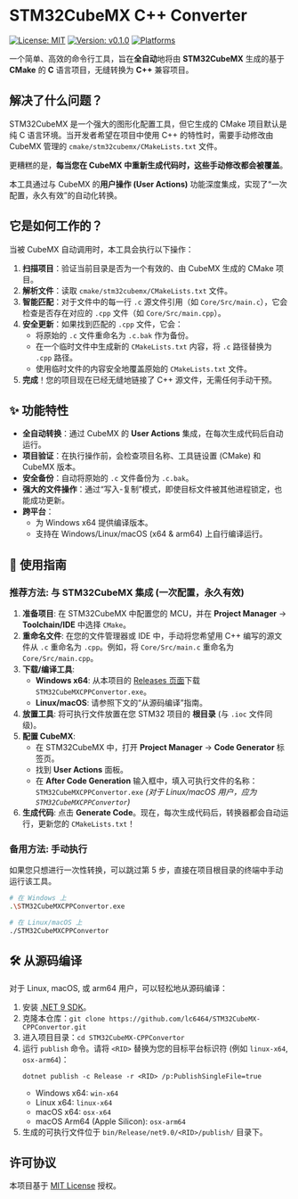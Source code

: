 # STM32CubeMX C++ Converter

[![License: MIT](https://img.shields.io/badge/License-MIT-yellow.svg)](https://opensource.org/licenses/MIT)
[![Version: v0.1.0](https://img.shields.io/badge/version-v0.1.0-blue.svg)](https://github.com/lc6464/STM32CubeMX-CPPConvertor/releases/tag/v0.1.0)
[![Platforms](https://img.shields.io/badge/platform-win%20%7C%20linux%20%7C%20macos-green.svg)](https://github.com/lc6464/STM32CubeMX-CPPConvertor)

一个简单、高效的命令行工具，旨在**全自动**地将由 **STM32CubeMX** 生成的基于 **CMake** 的 **C** 语言项目，无缝转换为 **C++** 兼容项目。

## 解决了什么问题？

STM32CubeMX 是一个强大的图形化配置工具，但它生成的 CMake 项目默认是纯 C 语言环境。当开发者希望在项目中使用 C++ 的特性时，需要手动修改由 CubeMX 管理的 `cmake/stm32cubemx/CMakeLists.txt` 文件。

更糟糕的是，**每当您在 CubeMX 中重新生成代码时，这些手动修改都会被覆盖**。

本工具通过与 CubeMX 的**用户操作 (User Actions)** 功能深度集成，实现了“一次配置，永久有效”的自动化转换。

## 它是如何工作的？

当被 CubeMX 自动调用时，本工具会执行以下操作：
1. **扫描项目**：验证当前目录是否为一个有效的、由 CubeMX 生成的 CMake 项目。
2. **解析文件**：读取 `cmake/stm32cubemx/CMakeLists.txt` 文件。
3. **智能匹配**：对于文件中的每一行 `.c` 源文件引用（如 `Core/Src/main.c`），它会检查是否存在对应的 `.cpp` 文件（如 `Core/Src/main.cpp`）。
4. **安全更新**：如果找到匹配的 `.cpp` 文件，它会：
    - 将原始的 `.c` 文件重命名为 `.c.bak` 作为备份。
    - 在一个临时文件中生成新的 `CMakeLists.txt` 内容，将 `.c` 路径替换为 `.cpp` 路径。
    - 使用临时文件的内容安全地覆盖原始的 `CMakeLists.txt` 文件。
5. **完成**！您的项目现在已经无缝地链接了 C++ 源文件，无需任何手动干预。

## ✨ 功能特性

- **全自动转换**：通过 CubeMX 的 **User Actions** 集成，在每次生成代码后自动运行。
- **项目验证**：在执行操作前，会检查项目名称、工具链设置 (CMake) 和 CubeMX 版本。
- **安全备份**：自动将原始的 `.c` 文件备份为 `.c.bak`。
- **强大的文件操作**：通过“写入-复制”模式，即使目标文件被其他进程锁定，也能成功更新。
- **跨平台**：
  - 为 Windows x64 提供编译版本。
  - 支持在 Windows/Linux/macOS (x64 & arm64) 上自行编译运行。

## 🚀 使用指南

### 推荐方法: 与 STM32CubeMX 集成 (一次配置，永久有效)

1. **准备项目**: 在 STM32CubeMX 中配置您的 MCU，并在 **Project Manager** -> **Toolchain/IDE** 中选择 `CMake`。
2. **重命名文件**: 在您的文件管理器或 IDE 中，手动将您希望用 C++ 编写的源文件从 `.c` 重命名为 `.cpp`。例如，将 `Core/Src/main.c` 重命名为 `Core/Src/main.cpp`。
3. **下载/编译工具**:
    - **Windows x64**: 从本项目的 [Releases 页面](https://github.com/lc6464/STM32CubeMX-CPPConvertor/releases)下载 `STM32CubeMXCPPConvertor.exe`。
    - **Linux/macOS**: 请参照下文的“从源码编译”指南。
4. **放置工具**: 将可执行文件放置在您 STM32 项目的 **根目录** (与 `.ioc` 文件同级)。
5. **配置 CubeMX**:
    - 在 STM32CubeMX 中，打开 **Project Manager** -> **Code Generator** 标签页。
    - 找到 **User Actions** 面板。
    - 在 **After Code Generation** 输入框中，填入可执行文件的名称：`STM32CubeMXCPPConvertor.exe` *(对于 Linux/macOS 用户，应为 `STM32CubeMXCPPConvertor`)*
6. **生成代码**: 点击 **Generate Code**。现在，每次生成代码后，转换器都会自动运行，更新您的 `CMakeLists.txt`！

### 备用方法: 手动执行

如果您只想进行一次性转换，可以跳过第 5 步，直接在项目根目录的终端中手动运行该工具。

``` bash
# 在 Windows 上
.\STM32CubeMXCPPConvertor.exe

# 在 Linux/macOS 上
./STM32CubeMXCPPConvertor
```

## 🛠️ 从源码编译

对于 Linux, macOS, 或 arm64 用户，可以轻松地从源码编译：
1. 安装 [.NET 9 SDK](https://dotnet.microsoft.com/download/dotnet/9.0)。
2. 克隆本仓库：`git clone https://github.com/lc6464/STM32CubeMX-CPPConvertor.git`
3. 进入项目目录：`cd STM32CubeMX-CPPConvertor`
4. 运行 `publish` 命令。请将 `<RID>` 替换为您的目标平台标识符 (例如 `linux-x64`, `osx-arm64`)：
    ```
	dotnet publish -c Release -r <RID> /p:PublishSingleFile=true
	```
    - Windows x64: `win-x64`
    - Linux x64: `linux-x64`
    - macOS x64: `osx-x64`
    - macOS Arm64 (Apple Silicon): `osx-arm64`
5. 生成的可执行文件位于 `bin/Release/net9.0/<RID>/publish/` 目录下。

## 许可协议

本项目基于 [MIT License](LICENSE) 授权。